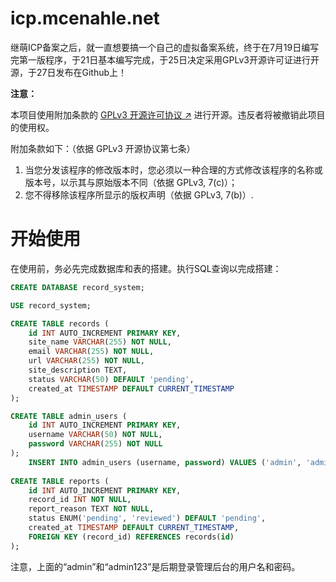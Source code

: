 # icp.mcenahle.net

继萌ICP备案之后，就一直想要搞一个自己的虚拟备案系统，终于在7月19日编写完第一版程序，于21日基本编写完成，于25日决定采用GPLv3开源许可证进行开源，于27日发布在Github上！

**注意：**

本项目使用附加条款的 [GPLv3 开源许可协议 ↗](https://www.gnu.org/licenses/gpl-3.0.zh-cn.html#license-text) 进行开源。违反者将被撤销此项目的使用权。

附加条款如下：（依据 GPLv3 开源协议第七条）

1. 当您分发该程序的修改版本时，您必须以一种合理的方式修改该程序的名称或版本号，以示其与原始版本不同（依据 GPLv3, 7(c)）；
2. 您不得移除该程序所显示的版权声明（依据 GPLv3, 7(b)）.

# 开始使用

在使用前，务必先完成数据库和表的搭建。执行SQL查询以完成搭建：

```sql
CREATE DATABASE record_system;

USE record_system;

CREATE TABLE records (
    id INT AUTO_INCREMENT PRIMARY KEY,
    site_name VARCHAR(255) NOT NULL,
    email VARCHAR(255) NOT NULL,
    url VARCHAR(255) NOT NULL,
    site_description TEXT,
    status VARCHAR(50) DEFAULT 'pending',
    created_at TIMESTAMP DEFAULT CURRENT_TIMESTAMP
);

CREATE TABLE admin_users (
    id INT AUTO_INCREMENT PRIMARY KEY,
    username VARCHAR(50) NOT NULL,
    password VARCHAR(255) NOT NULL
);
    INSERT INTO admin_users (username, password) VALUES ('admin', 'admin123');
		
CREATE TABLE reports (
    id INT AUTO_INCREMENT PRIMARY KEY,
    record_id INT NOT NULL,
    report_reason TEXT NOT NULL,
    status ENUM('pending', 'reviewed') DEFAULT 'pending',
    created_at TIMESTAMP DEFAULT CURRENT_TIMESTAMP,
    FOREIGN KEY (record_id) REFERENCES records(id)
);
```

注意，上面的“admin”和“admin123”是后期登录管理后台的用户名和密码。
